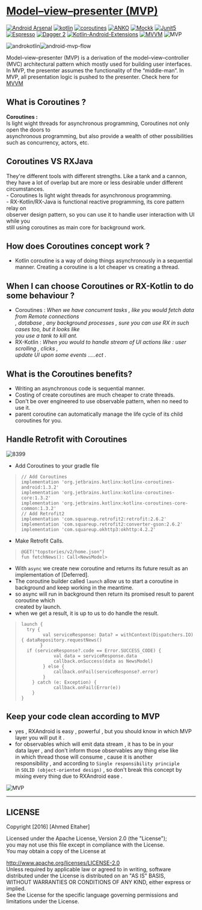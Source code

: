 # [Model–view–presenter (MVP)](https://github.com/ahmedeltaher/Android-MVP-Architecture)
  
[![Android Arsenal](https://img.shields.io/badge/Android%20Arsenal-android--best--practices-brightgreen.svg?style=flat)](https://android-arsenal.com/details/3/4975)  [![kotlin](https://img.shields.io/badge/Kotlin-1.3.xxx-brightgreen.svg)](https://kotlinlang.org/)  [![coroutines](https://img.shields.io/badge/coroutines-asynchronous-red.svg)](https://kotlinlang.org/docs/reference/coroutines-overview.html) [![ANKO](https://img.shields.io/badge/Anko-commons-blue.svg)](https://github.com/Kotlin/anko) [![Mockk](https://img.shields.io/badge/Mockk-testing-yellow.svg)](https://mockk.io/)      [![Junit5](https://img.shields.io/badge/Junit5-testing-yellowgreen.svg)](https://junit.org/junit5/)   [![Espresso](https://img.shields.io/badge/Espresso-testing-lightgrey.svg)](https://developer.android.com/training/testing/espresso/)  [![Dagger 2](https://img.shields.io/badge/Dagger-2.xx-orange.svg)](https://google.github.io/dagger/)  [![Kotlin-Android-Extensions ](https://img.shields.io/badge/Kotlin--Android--Extensions-plugin-red.svg)](https://kotlinlang.org/docs/tutorials/android-plugin.html) [![MVVM ](https://img.shields.io/badge/Clean--Code-MVVM-brightgreen.svg)](https://github.com/googlesamples/android-architecture)  ![MVP ](https://img.shields.io/badge/Clean--Code-MVP-brightgreen.svg)  
  
  
![androkotlin](https://user-images.githubusercontent.com/1812129/68315997-facddf80-00b8-11ea-81f7-64980da690f1.png)![android-mvp-flow](https://user-images.githubusercontent.com/1812129/68316088-1e912580-00b9-11ea-9a1d-717afa920318.png)  
  
Model–view–presenter (MVP) is a derivation of the model–view–controller (MVC) architectural pattern which mostly used for building user interfaces. In MVP, the presenter assumes the functionality of the “middle-man”. In MVP, all presentation logic is pushed to the presenter.
Check here for [MVVM](https://github.com/ahmedeltaher/Android-MVVM-architecture)   
  
**What is Coroutines ?**  
-------------------  
 **Coroutines :**  
Is light wight threads for asynchronous programming, Coroutines not only open the doors to  
asynchronous programming, but also provide a wealth of other possibilities such as concurrency, actors, etc.  
  
**Coroutines VS RXJava**  
-------------------  
They're different tools with different strengths. Like a tank and a cannon, they have a lot of overlap but are more or less desirable under different circumstances.  
        - Coroutines Is light wight threads for asynchronous programming.  
        - RX-Kotlin/RX-Java is functional reactive programming, its core pattern relay on  
        observer design pattern, so you can use it to handle user interaction with UI while you  
        still using coroutines as main core for background work.  
  
**How does Coroutines concept work ?**  
------------  
 - Kotlin coroutine is a way of doing things asynchronously in a sequential manner. Creating a coroutine is a lot cheaper vs creating a thread.  
  
  
**When I can choose Coroutines or RX-Kotlin to do some behaviour ?**  
--------------------------  
 - Coroutines : *When we have concurrent tasks , like you would fetch data from Remote connections  
 , database , any background processes , sure you can use RX in such cases too, but it looks like  
  you use a tank to kill ant.*  
 - RX-Kotlin : *When you would to handle stream of UI actions like : user scrolling , clicks ,  
 update UI upon some events .....ect .*  
  
  
**What is the Coroutines benefits?**  
-----------------------------  
  
 - Writing an asynchronous code is sequential manner.  
 - Costing of create coroutines are much cheaper to crate threads.  
 - Don't be over engineered to use observable pattern, when no need to use it.  
 - parent coroutine can automatically manage the life cycle of its child coroutines for you.  
  
  
**Handle Retrofit with Coroutines**  
-----------------------------  
![8399](https://user-images.githubusercontent.com/1812129/68318999-e93b0680-00bd-11ea-9d76-058222c7a654.png)
  
 - Add Coroutines to your gradle file  
  
>     // Add Coroutines  
>     implementation 'org.jetbrains.kotlinx:kotlinx-coroutines-android:1.3.2'  
>     implementation 'org.jetbrains.kotlinx:kotlinx-coroutines-core:1.3.2'  
>     implementation 'org.jetbrains.kotlinx:kotlinx-coroutines-core-common:1.3.2'  
>     // Add Retrofit2  
>     implementation 'com.squareup.retrofit2:retrofit:2.6.2'  
>     implementation 'com.squareup.retrofit2:converter-gson:2.6.2'  
>     implementation 'com.squareup.okhttp3:okhttp:4.2.2'  
  
  
- Make Retrofit Calls.  
  
>     @GET("topstories/v2/home.json")  
>     fun fetchNews(): Call<NewsModel>  
  
  
 - With ```async``` we create new coroutine and returns its future result as an implementation of [Deferred].  
 - The coroutine builder called ```launch``` allow us to start a coroutine in background and keep working in the meantime.  
 - so async will run in background then return its promised result to parent coroutine which  
 created by launch.  
 - when we get a result, it is up to us to do handle the result.  
  
  
  
  
  
>     launch {  
>       try {  
>             val serviceResponse: Data? = withContext(Dispatchers.IO) { dataRepository.requestNews()  
>            }  
>       if (serviceResponse?.code == Error.SUCCESS_CODE) {  
>                 val data = serviceResponse.data  
>                 callback.onSuccess(data as NewsModel)  
>             } else {  
>                 callback.onFail(serviceResponse?.error)  
>             }  
>         } catch (e: Exception) {  
>                 callback.onFail(Error(e))  
>         }  
>     }  
  
  
**Keep your code clean according to MVP**  
-----------------------------  
 - yes , RXAndroid is easy , powerful , but you should know in which MVP  
          layer you will put it .  
 - for observables which will emit data stream , it has to be in your  
   data layer , and don't inform those observables any thing else like  
   in which thread those will consume , cause it is another  
   responsibility , and according to `Single responsibility principle`  
  in `SOLID (object-oriented design)` , so don't break this concept by  
   mixing every thing due to RXAndroid ease .  
  
  
![MVP](https://user-images.githubusercontent.com/1812129/68315449-14baf280-00b8-11ea-99ff-8dcfc4dfdcd3.jpg)  
  
  
  
----------  
**LICENSE**  
-------------------  
  
  
Copyright [2016] [Ahmed Eltaher]  
  
Licensed under the Apache License, Version 2.0 (the "License");  
you may not use this file except in compliance with the License.  
You may obtain a copy of the License at  
  
 http://www.apache.org/licenses/LICENSE-2.0  
Unless required by applicable law or agreed to in writing, software  
distributed under the License is distributed on an "AS IS" BASIS,  
WITHOUT WARRANTIES OR CONDITIONS OF ANY KIND, either express or implied.  
See the License for the specific language governing permissions and  
limitations under the License.